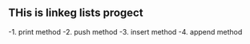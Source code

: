 ##  THis is linkeg lists progect

-1. print method
-2. push method
-3. insert method
-4. append method

